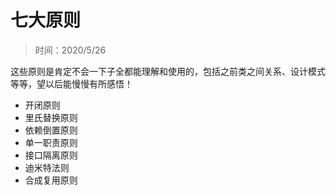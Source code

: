 # 七大原则

> 时间：2020/5/26

这些原则是肯定不会一下子全都能理解和使用的，包括之前类之间关系、设计模式等等，望以后能慢慢有所感悟！

- 开闭原则
- 里氏替换原则
- 依赖倒置原则
- 单一职责原则
- 接口隔离原则
- 迪米特法则
- 合成复用原则